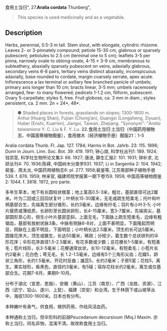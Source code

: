 食用土当归",
27.**Aralia cordata** Thunberg",

> This species is used medicinally and as a vegetable.

## Description
Herbs, perennial, 0.5-3 m tall. Stem stout, with elongate, cylindric rhizome. Leaves 2- or 3-pinnately compound; petiole 15-30 cm, glabrous or sparsely pubescent; petiolules to 2.5 cm (terminal one to 5 cm); leaflets 3-5 per pinna, narrowly ovate to oblong-ovate, 4-15 × 3-9 cm, membranous to subleathery, abaxially sparsely pubescent on veins, adaxially glabrous, secondary veins 6-8 pairs, tertiary veins distinct abaxially, inconspicuous adaxially, base rounded to cordate, margin coarsely serrate, apex acute. Inflorescence a lax terminal or axillary few branched panicle of umbels; primary axis longer than 10 cm; bracts linear, 3-5 mm; umbels racemosely arranged, few- to many flowered; pedicels 1-1.2 cm, filiform, pubescent. Ovary 5-carpellate; styles 5, free. Fruit globose, ca. 3 mm in diam.; styles persistent, ca. 2 mm. 2*n* = 24*, 48*.

> ● Shaded places in forests, grasslands on slopes; 1300-1600 m. Anhui (Huang Shan), Fujian (Chong’an), Guangxi (Longsheng, Ziyuan), Hubei (Enshi, Xuan’en), Jiangxi, Taiwan, Zhejiang.
  "Synonym": "*Aralia taiwaniana* Y. C. Liu &amp; F. Y. Lu.
**22.食用土当归 土当归（中国药用植物志、中国高等植物图鉴），食用楤木（经济植物手册）图版21：1-5**

Aralia cordata Thunb. Fl. Jap. 127. 1784; Harms in Bot. Jahrb. 23: 115. 1896; Dunn in Journ. Linn. Soc. Bot. 39: 419. 1911; 钟心煊, 科学社丛刊1: 189. 1924;钱崇澎, 科学社生物所论文集3: 68. 1927; 唐进, 静生汇报2: 101. 1931; 钟补求, 北研丛刊4: 70. 1936;陈嵘, 中国树木分类学931. 1937; Li in Sargentia 2: 104. 1942;裴鉴、周太炎, 中国药用植物志6: pl. 277. 1958;裴鉴等, 江苏南部种子植物手册539. f. 876. 1959; 林来官, 福建师院学报第一期下卷159. 1959; 中国高等植物图鉴2: 1044. f. 3818. 1972, pro parte.

多年生草本，地下有长圆柱状根茎；地上茎高0.5-3米，粗壮，基部直径可达2厘米。叶为二回或三回羽状复叶；叶柄长15-30厘米，无毛或疏生短柔毛；托叶和叶柄基部合生，先端离生部分锥形，长约3毫米，边缘有纤毛；羽片有小叶3-5; 小叶片膜质或薄纸质，长卵形至长圆状卵形，长4-15厘米，宽3-7厘米，先端突尖，基部圆形至心形，侧生小叶片基部歪斜，上面无毛，下面脉上疏生短柔毛，边缘有粗锯齿，基部有放射状脉3条，中脉有侧脉6-8对，上面不甚明显，下面隆起而明显，网脉在上面不明显，下面明显；小叶柄长达2.5厘米，顶生的长可达5厘米。圆锥花序大，顶生或腋生，长达50厘米，稀疏；分枝少，着生数个总状排列的伞形花序；伞形花序直径1.5-2.5厘米，有花多数或少数；总花梗长1-5厘米，有短柔毛；苞片线形，长3-5毫米；花梗通常丝状，长10-12毫米，有短柔毛；小苞片长约2毫米；花白色；萼无毛，长 1.2-1.5毫米，边缘有5个三角形尖齿；花瓣5，卵状三角形，长约1.5毫米，开花时反曲；雄蕊5，长约2毫米；子房5室；花柱5，离生。果实球形，紫黑色，直径约3毫米，有5稜；宿存花柱长约2毫米，离生或仅基部合生。花期7-8月，果期9-10月。

分布于湖北（宣恩、恩施）、安徽（黄山）、江苏（南京）、广西（龙胜、资源）、江西（武宁、铅山、遂川、上犹）、福建（崇安）和台湾。生于林荫下或山坡草丛中，海拔1300-1600米。日本也有分布。

本种嫩叶有香气，供食用，根供药用，作祛风活血药。

本种通称土当归，但伞形科的前胡Peucedanum decursivum (Miq.) Maxim. 亦称土当归，同名异物，混淆不清。故改称食用土当归。
